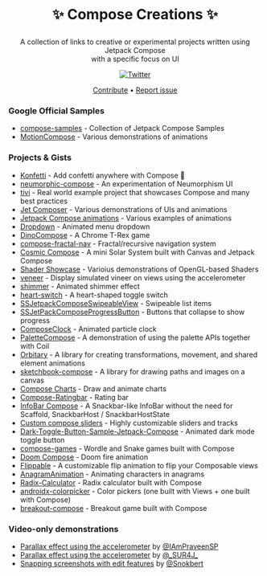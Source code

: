 <br />
<h1>
<p align="center">
  ✨ Compose Creations ✨
</h1>

<p align="center">
    A collection of links to creative or experimental projects written using Jetpack Compose
    <br />
    with a specific focus on UI
</p>

<p align="center">
    <a href="http://twitter.com/w3bshark"><img alt="Twitter" src="https://img.shields.io/badge/Twitter-@w3bshark-blue.svg?style=flat"/></a>
</p>

<p align="center">
  <a href="https://github.com/TylerMcCraw/compose-creations/edit/main/README.md">Contribute</a> •
  <a href="https://github.com/TylerMcCraw/compose-creations/issues/new">Report issue</a>
</p>

### Google Official Samples 
- [compose-samples](https://github.com/android/compose-samples) - Collection of Jetpack Compose Samples
- [MotionCompose](https://github.com/android/animation-samples/tree/main/MotionCompose) - Various demonstrations of animations


### Projects & Gists
- [Konfetti](https://github.com/DanielMartinus/Konfetti) - Add confetti anywhere with Compose 🎊
- [neumorphic-compose](https://github.com/CuriousNikhil/neumorphic-compose) - An experimentation of Neumorphism UI
- [tivi](https://github.com/chrisbanes/tivi) - Real world example project that showcases Compose and many best practices
- [Jet Composer](https://github.com/prafullmishra/JetComposer) - Various demonstrations of UIs and animations
- [Jetpack Compose animations](https://github.com/canopas/Jetpack-compose-animations-examples) - Various examples of animations
- [Dropdown](https://github.com/AndroidPoet/Dropdown) - Animated menu dropdown
- [DinoCompose](https://github.com/wajahatkarim3/DinoCompose) - A Chrome T-Rex game
- [compose-fractal-nav](https://github.com/zach-klippenstein/compose-fractal-nav) - Fractal/recursive navigation system
- [Cosmic Compose](https://github.com/thelumiereguy/CosmicCompose) - A mini Solar System built with Canvas and Jetpack Compose
- [Shader Showcase](https://github.com/thelumiereguy/ShaderShowcaseApp) - Varioius demonstrations of OpenGL-based Shaders
- [veneer](https://github.com/Shivamdhuria/veneer) - Display simulated vineer on views using the accelerometer
- [shimmer](https://github.com/ValeryPonomarenko/compose-shimmer) - Animated shimmer effect
- [heart-switch](https://github.com/popovanton0/heart-switch) - A heart-shaped toggle switch
- [SSJetpackComposeSwipeableView](https://github.com/SimformSolutionsPvtLtd/SSJetpackComposeSwipeableView) - Swipeable list items
- [SSJetPackComposeProgressButton](https://github.com/SimformSolutionsPvtLtd/SSJetPackComposeProgressButton) - Buttons that collapse to show progress
- [ComposeClock](https://github.com/adibfara/ComposeClock) - Animated particle clock
- [PaletteCompose](https://github.com/unaisulhadi/PaletteCompose) - A demonstration of using the palette APIs together with Coil
- [Orbitary](https://github.com/skydoves/Orbitary) - A library for creating transformations, movement, and shared element animations
- [sketchbook-compose](https://github.com/GetStream/sketchbook-compose) - A library for drawing paths and images on a canvas
- [Compose Charts](https://github.com/tehras/charts) - Draw and animate charts
- [Compose-Ratingbar](https://github.com/a914-gowtham/compose-ratingbar) - Rating bar
- [InfoBar Compose](https://github.com/radusalagean/info-bar-compose) - A Snackbar-like InfoBar without the need for Scaffold, SnackbarHost / SnackbarHostState
- [Custom compose sliders](https://github.com/krottv/compose-sliders) - Highly customizable sliders and tracks
- [Dark-Toggle-Button-Sample-Jetpack-Compose](https://github.com/lcdsmao/Dark-Toggle-Button-Sample-Jetpack-Compose) - Animated dark mode toggle button
- [compose-games](https://github.com/emitchel/compose-games) - Wordle and Snake games built with Compose
- [Doom Compose](https://github.com/ditn/Doom-Compose) - Doom fire animation
- [Flippable](https://github.com/wajahatkarim3/Flippable) - A customizable flip animation to flip your Composable views
- [AnagramAnimation](https://github.com/atommarvel/AnagramAnimation) - Animating characters in anagrams
- [Radix-Calculator](https://github.com/maxotuteye/Radix-Calculator) - Radix calculator built with Compose
- [androidx-colorpicker](https://github.com/syslogic/androidx-colorpicker) - Color pickers (one built with Views + one built with Compose)
- [breakout-compose](https://github.com/skrilltrax/breakout-compose) - Breakout game built with Compose


### Video-only demonstrations
- [Parallax effect using the accelerometer](https://twitter.com/IAmPraveenSP/status/1499811542077870082) by [@IAmPraveenSP](https://twitter.com/IAmPraveenSP)
- [Parallax effect using the accelerometer](https://twitter.com/_SUR4J_/status/1529777425785073665) by [@\_SUR4J\_](https://twitter.com/_SUR4J_)
- [Snapping screenshots with edit features](https://twitter.com/Snokbert/status/1540992925148102657) by [@Snokbert](https://twitter.com/Snokbert)
